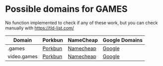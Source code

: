 # Possible domains for GAMES

No function implemented to check if any of these work, but you can check manually with https://tld-list.com/

| Domain | Porkbun | NameCheap | Google Domains |
|---|---|---|---|
| .games | [Porkbun](https://porkbun.com/checkout/search?prb=e814663da1&tlds=&idnLanguage=&search=search&q=.games) | [Namecheap](https://www.namecheap.com/domains/registration/results/?domain=.games) | [Google](https://domains.google.com/registrar/search?searchTerm=.games) |
| video.games | [Porkbun](https://porkbun.com/checkout/search?prb=e814663da1&tlds=&idnLanguage=&search=search&q=video.games) | [Namecheap](https://www.namecheap.com/domains/registration/results/?domain=video.games) | [Google](https://domains.google.com/registrar/search?searchTerm=video.games) |
